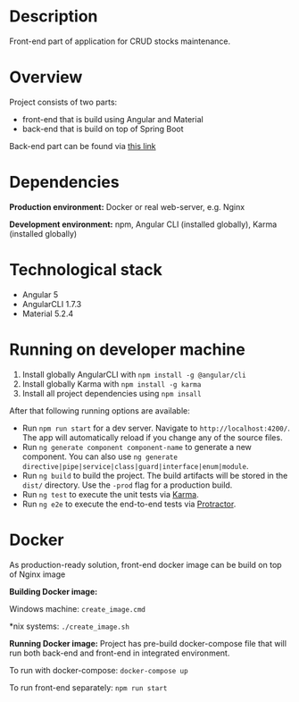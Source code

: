 # Description
Front-end part of application for CRUD stocks maintenance. 

# Overview
Project consists of two parts:
* front-end that is build using Angular and Material
* back-end that is build on top of Spring Boot

Back-end part can be found via [this link](https://github.com/DimaLegeza/stocks-backend) 

# Dependencies
**Production environment:** Docker or real web-server, e.g. Nginx

**Development environment:** npm, Angular CLI (installed globally), Karma (installed globally)

# Technological stack
* Angular 5
* AngularCLI 1.7.3
* Material 5.2.4

# Running on developer machine
1. Install globally AngularCLI with `npm install -g @angular/cli` 
1. Install globally Karma with `npm install -g karma` 
1. Install all project dependencies using `npm insall`

After that following running options are available:
* Run `npm run start` for a dev server. Navigate to `http://localhost:4200/`. The app will automatically reload if you change any of the source files.
* Run `ng generate component component-name` to generate a new component. You can also use `ng generate directive|pipe|service|class|guard|interface|enum|module`.
* Run `ng build` to build the project. The build artifacts will be stored in the `dist/` directory. Use the `-prod` flag for a production build.
* Run `ng test` to execute the unit tests via [Karma](https://karma-runner.github.io).
* Run `ng e2e` to execute the end-to-end tests via [Protractor](http://www.protractortest.org/).

# Docker
As production-ready solution, front-end docker image can be build on top of Nginx image

**Building Docker image:**

Windows machine:
```create_image.cmd```

*nix systems:
```./create_image.sh```

**Running Docker image:**
Project has pre-build docker-compose file that will run both back-end and front-end in integrated environment.

To run with docker-compose:
```docker-compose up```

To run front-end separately:
```npm run start```
